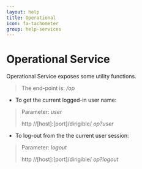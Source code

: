 ```yaml
---
layout: help
title: Operational
icon: fa-tachometer
group: help-services
---
```


Operational Service
===

Operational Service exposes some utility functions.

> The end-point is: */op*

* To get the current logged-in user name:


> Parameter: *user*
> 
> http //[host]:[port]/dirigible/ *op?user*

* To log-out from the the current user session:

> Parameter: *logout*
> 
> http //[host]:[port]/dirigible/ *op?logout*